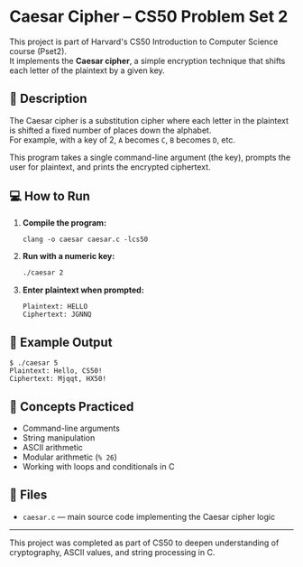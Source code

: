 # Caesar Cipher – CS50 Problem Set 2

This project is part of Harvard's CS50 Introduction to Computer Science course (Pset2).  
It implements the **Caesar cipher**, a simple encryption technique that shifts each letter of the plaintext by a given key.

## 📌 Description

The Caesar cipher is a substitution cipher where each letter in the plaintext is shifted a fixed number of places down the alphabet.  
For example, with a key of 2, `A` becomes `C`, `B` becomes `D`, etc.

This program takes a single command-line argument (the key), prompts the user for plaintext, and prints the encrypted ciphertext.

## 💻 How to Run

1. **Compile the program:**
   ```markdown
   clang -o caesar caesar.c -lcs50
2. **Run with a numeric key:**
   ```markdown
   ./caesar 2
4. **Enter plaintext when prompted:**
   ```less
   Plaintext: HELLO
   Ciphertext: JGNNQ
   
## 🔐 Example Output
  ```shell
$ ./caesar 5
Plaintext: Hello, CS50!
Ciphertext: Mjqqt, HX50!

```

## 🧠 Concepts Practiced

- Command-line arguments
- String manipulation
- ASCII arithmetic
- Modular arithmetic (`% 26`)
- Working with loops and conditionals in C

## 📁 Files

- `caesar.c` — main source code implementing the Caesar cipher logic

---

This project was completed as part of CS50 to deepen understanding of cryptography, ASCII values, and string processing in C.
